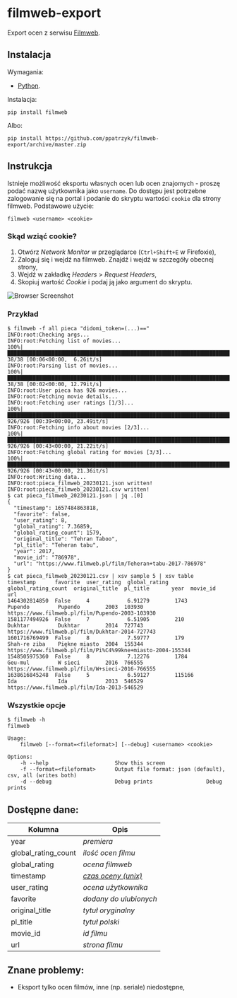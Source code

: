# filmweb-export

Export ocen z serwisu [Filmweb](https://www.filmweb.pl).

## Instalacja

Wymagania:

- [Python](https://www.python.org/).

Instalacja:

```
pip install filmweb
```

Albo:

```
pip install https://github.com/ppatrzyk/filmweb-export/archive/master.zip
```

## Instrukcja

Istnieje możliwość eksportu własnych ocen lub ocen znajomych - proszę podać nazwę użytkownika jako `username`. Do dostępu jest potrzebne zalogowanie się na portal i podanie do skryptu wartości `cookie` dla strony filmweb. Podstawowe użycie:

```
filmweb <username> <cookie>
```

### Skąd wziąć cookie?

1. Otwórz *Network Monitor* w przeglądarce (`Ctrl+Shift+E` w Firefoxie),
2. Zaloguj się i wejdź na filmweb. Znajdź i wejdź w szczegóły obecnej strony,
3. Wejdź w zakładkę *Headers* > *Request Headers*,
4. Skopiuj wartość *Cookie* i podaj ją jako argument do skryptu.

![Browser Screenshot](browser_screen.jpg)

### Przykład

```
$ filmweb -f all pieca "didomi_token=(...)=="
INFO:root:Checking args...
INFO:root:Fetching list of movies...
100%|██████████████████████████████████████████████████████████████████████████████████████████████████████████████████████████████| 38/38 [00:06<00:00,  6.26it/s]
INFO:root:Parsing list of movies...
100%|██████████████████████████████████████████████████████████████████████████████████████████████████████████████████████████████| 38/38 [00:02<00:00, 12.79it/s]
INFO:root:User pieca has 926 movies...
INFO:root:Fetching movie details...
INFO:root:Fetching user ratings [1/3]...
100%|████████████████████████████████████████████████████████████████████████████████████████████████████████████████████████████| 926/926 [00:39<00:00, 23.49it/s]
INFO:root:Fetching info about movies [2/3]...
100%|████████████████████████████████████████████████████████████████████████████████████████████████████████████████████████████| 926/926 [00:43<00:00, 21.22it/s]
INFO:root:Fetching global rating for movies [3/3]...
100%|████████████████████████████████████████████████████████████████████████████████████████████████████████████████████████████| 926/926 [00:43<00:00, 21.36it/s]
INFO:root:Writing data...
INFO:root:pieca_filmweb_20230121.json written!
INFO:root:pieca_filmweb_20230121.csv written!
$ cat pieca_filmweb_20230121.json | jq .[0]
{
  "timestamp": 1657484863818,
  "favorite": false,
  "user_rating": 8,
  "global_rating": 7.36859,
  "global_rating_count": 1579,
  "original_title": "Tehran Taboo",
  "pl_title": "Teheran tabu",
  "year": 2017,
  "movie_id": "786978",
  "url": "https://www.filmweb.pl/film/Teheran+tabu-2017-786978"
}
$ cat pieca_filmweb_20230121.csv | xsv sample 5 | xsv table
timestamp      favorite  user_rating  global_rating  global_rating_count  original_title  pl_title       year  movie_id  url
1464302814850  False     4            6.91279        1743                 Pupendo         Pupendo        2003  103930    https://www.filmweb.pl/film/Pupendo-2003-103930
1581177494926  False     7            6.51905        210                  Dukhtar         Dukhtar        2014  727743    https://www.filmweb.pl/film/Dukhtar-2014-727743
1601716769499  False     8            7.59777        179                  Shah-re ziba    Piękne miasto  2004  155344    https://www.filmweb.pl/film/Pi%C4%99kne+miasto-2004-155344
1548505975360  False     8            7.12276        1784                 Geu-mul         W sieci        2016  766555    https://www.filmweb.pl/film/W+sieci-2016-766555
1638616845248  False     5            6.59127        115166               Ida             Ida            2013  546529    https://www.filmweb.pl/film/Ida-2013-546529
```

### Wszystkie opcje

```
$ filmweb -h
filmweb

Usage:
    filmweb [--format=<fileformat>] [--debug] <username> <cookie>

Options:
    -h --help                     Show this screen
    -f --format=<fileformat>      Output file format: json (default), csv, all (writes both)
    -d --debug                    Debug prints                 Debug prints
```

## Dostępne dane:

Kolumna | Opis
--- | ---
year | _premiera_
global\_rating\_count | _ilość ocen filmu_
global\_rating | _ocena filmweb_
timestamp | _[czas oceny (unix)](https://pl.wikipedia.org/wiki/Czas_uniksowy)_
user\_rating | _ocena użytkownika_
favorite | _dodany do ulubionych_
original\_title | _tytuł oryginalny_
pl\_title | _tytuł polski_
movie\_id | _id filmu_
url | _strona filmu_

## Znane problemy:

- Eksport tylko ocen filmów, inne (np. seriale) niedostępne,
